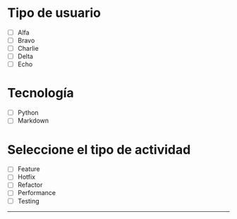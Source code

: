 # Tipo de usuario
- [ ] Alfa
- [ ] Bravo 
- [ ] Charlie
- [ ] Delta
- [ ] Echo

# Tecnología
- [ ] Python 
- [ ] Markdown

# Seleccione el tipo de actividad
- [ ] Feature
- [ ] Hotfix
- [ ] Refactor
- [ ] Performance
- [ ] Testing

---
